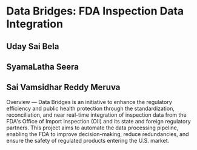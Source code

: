 # Data Bridges: FDA Inspection Data Integration

## Uday Sai Bela
## SyamaLatha Seera
## Sai Vamsidhar Reddy Meruva

Overview — Data Bridges is an initiative to enhance the regulatory efficiency and public health protection through the standardization, reconciliation, and near real-time integration of inspection data from the FDA's Office of Import Inspection (OII) and its state and foreign regulatory partners. This project aims to automate the data processing pipeline, enabling the FDA to improve decision-making, reduce redundancies, and ensure the safety of regulated products entering the U.S. market.
